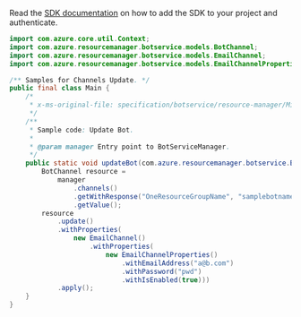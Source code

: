 Read the [SDK documentation](https://github.com/Azure/azure-sdk-for-java/blob/azure-resourcemanager-botservice_1.0.0-beta.2/sdk/botservice/azure-resourcemanager-botservice/README.md) on how to add the SDK to your project and authenticate.

```java
import com.azure.core.util.Context;
import com.azure.resourcemanager.botservice.models.BotChannel;
import com.azure.resourcemanager.botservice.models.EmailChannel;
import com.azure.resourcemanager.botservice.models.EmailChannelProperties;

/** Samples for Channels Update. */
public final class Main {
    /*
     * x-ms-original-file: specification/botservice/resource-manager/Microsoft.BotService/preview/2021-05-01-preview/examples/UpdateChannel.json
     */
    /**
     * Sample code: Update Bot.
     *
     * @param manager Entry point to BotServiceManager.
     */
    public static void updateBot(com.azure.resourcemanager.botservice.BotServiceManager manager) {
        BotChannel resource =
            manager
                .channels()
                .getWithResponse("OneResourceGroupName", "samplebotname", "EmailChannel", Context.NONE)
                .getValue();
        resource
            .update()
            .withProperties(
                new EmailChannel()
                    .withProperties(
                        new EmailChannelProperties()
                            .withEmailAddress("a@b.com")
                            .withPassword("pwd")
                            .withIsEnabled(true)))
            .apply();
    }
}
```
